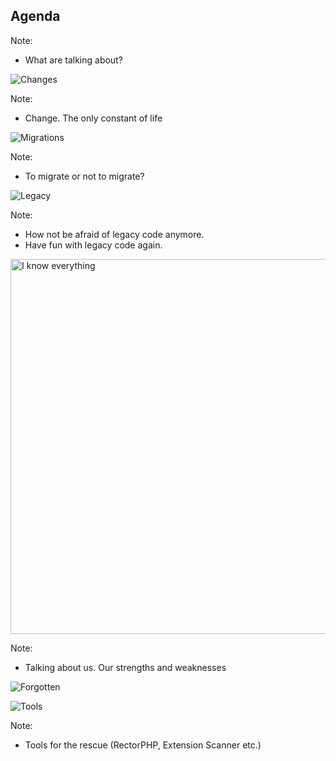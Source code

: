 ## Agenda

Note:
- What are talking about?


<!-- .slide: data-transition="convex" -->
![Changes](/markdown/rectorphp/images/changes.jpeg)

Note:
- Change. The only constant of life


<!-- .slide: data-transition="convex" -->
![Migrations](/markdown/rectorphp/images/migration-i-didnt.jpg)

Note:
- To migrate or not to migrate? 


<!-- .slide: data-transition="convex" -->
![Legacy](/markdown/rectorphp/images/legacy.jpeg)

Note:
- How not be afraid of legacy code anymore. 
- Have fun with legacy code again.


<!-- .slide: data-transition="convex" -->
<img src="/markdown/rectorphp/images/i_know_everything.jpg" alt="I know everything" width="600"/>

Note:
- Talking about us. Our strengths and weaknesses


<!-- .slide: data-transition="zoom-in convex" -->
![Forgotten](/markdown/rectorphp/images/i_have_forgotten.jpg)


<!-- .slide: data-transition="convex" -->
![Tools](/markdown/rectorphp/images/tools.jpg)

Note:
- Tools for the rescue (RectorPHP, Extension Scanner etc.)
